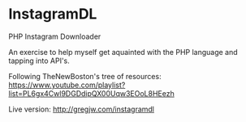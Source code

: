 InstagramDL
===========

PHP Instagram Downloader


An exercise to help myself get aquainted with the PHP language and tapping into API's.

Following TheNewBoston's tree of resources: https://www.youtube.com/playlist?list=PL6gx4Cwl9DGDdipQX00Uqw3EOoL8HEezh

Live version: http://gregjw.com/instagramdl
